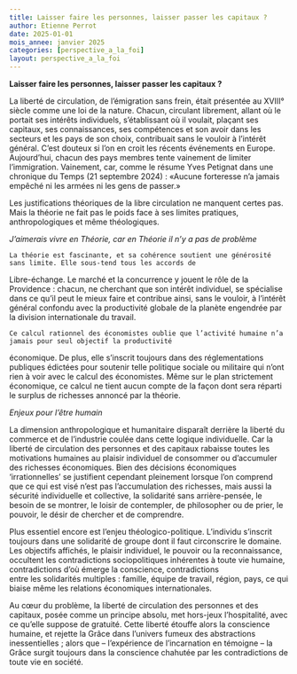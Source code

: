 ```yaml
---
title: Laisser faire les personnes, laisser passer les capitaux ? 
author: Etienne Perrot
date: 2025-01-01
mois_annee: janvier 2025
categories: [perspective_a_la_foi]
layout: perspective_a_la_foi
---
```


**Laisser faire les personnes, laisser passer les capitaux ?**

La liberté de circulation, de l’émigration sans frein, était présentée au XVIII° siècle comme une loi de la nature. Chacun, 
circulant librement, allant où le portait ses intérêts individuels, s’établissant où il voulait, plaçant ses capitaux, ses 
connaissances, ses compétences et son avoir dans les secteurs et les pays de son choix, contribuait sans le vouloir à
l’intérêt général. C’est douteux si l’on en croit les récents événements en Europe. Aujourd’hui, chacun des pays membres 
tente vainement de limiter l’immigration. Vainement, car, comme le résume Yves Petignat dans une chronique du Temps 
(21 septembre 2024) : «Aucune forteresse n’a jamais empêché ni les armées ni les gens de passer.»

Les justifications théoriques de la libre circulation ne manquent certes pas. Mais la théorie ne fait pas le poids face
à ses limites pratiques, anthropologiques et même théologiques. 

*J’aimerais vivre en Théorie, car en Théorie il n’y a pas de problème*
	
	La théorie est fascinante, et sa cohérence soutient une générosité sans limite. Elle sous-tend tous les accords de 
 Libre-échange. Le marché et la concurrence y jouent le rôle de la Providence : chacun, ne cherchant que son intérêt 
 individuel, se spécialise dans ce qu’il peut le mieux faire et contribue ainsi, sans le vouloir, à l’intérêt général 
 confondu avec la productivité globale de la planète engendrée par la division internationale du travail.
 
	Ce calcul rationnel des économistes oublie que l’activité humaine n’a jamais pour seul objectif la productivité 
 économique. De plus, elle s’inscrit toujours dans des réglementations publiques édictées pour soutenir telle politique 
 sociale ou militaire qui n’ont rien à voir avec le calcul des économistes. Même sur le plan strictement économique, ce 
 calcul ne tient aucun compte de la façon dont sera réparti le surplus de richesses annoncé par la théorie.
 
*Enjeux pour l’être humain*
	
La dimension anthropologique et humanitaire disparaît derrière la liberté du commerce et de l’industrie coulée dans cette 
logique individuelle. Car la liberté de circulation des personnes et des capitaux rabaisse toutes les motivations humaines
au plaisir individuel de consommer ou d’accumuler des richesses économiques. Bien des décisions économiques ‘irrationnelles’
se justifient cependant pleinement lorsque l’on comprend que ce qui est visé n’est pas l’accumulation des richesses, mais
aussi la sécurité individuelle et collective, la solidarité sans arrière-pensée, le besoin de se montrer, le loisir de 
contempler, de philosopher ou de prier, le pouvoir, le désir de chercher et de comprendre.

Plus essentiel encore est l’enjeu théologico-politique. L’individu s’inscrit toujours dans une solidarité de groupe dont il
faut circonscrire le domaine. Les objectifs affichés, le plaisir individuel, le pouvoir ou la reconnaissance, occultent les 
contradictions sociopolitiques inhérentes à toute vie humaine, contradictions d’où émerge la conscience, contradictions  
entre les solidarités multiples : famille, équipe de travail, région, pays, ce qui biaise même les relations économiques 
internationales.

Au cœur du problème, la liberté de circulation des personnes et des capitaux, posée comme un principe absolu, met 
 hors-jeux l’hospitalité, avec ce qu’elle suppose de gratuité. Cette liberté étouffe alors la conscience humaine, et rejette
 la Grâce dans l’univers fumeux des abstractions inessentielles ; alors que – l’expérience de l’incarnation en témoigne – la
 Grâce surgit toujours dans la conscience chahutée par les contradictions de toute vie en société.
 
